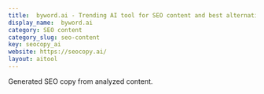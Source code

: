 ```yaml
---
title:  byword.ai - Trending AI tool for SEO content and best alternatives
display_name:  byword.ai
category: SEO content
category_slug: seo-content
key: seocopy_ai
website: https://seocopy.ai/
layout: aitool
---
```


Generated SEO copy from analyzed content.
